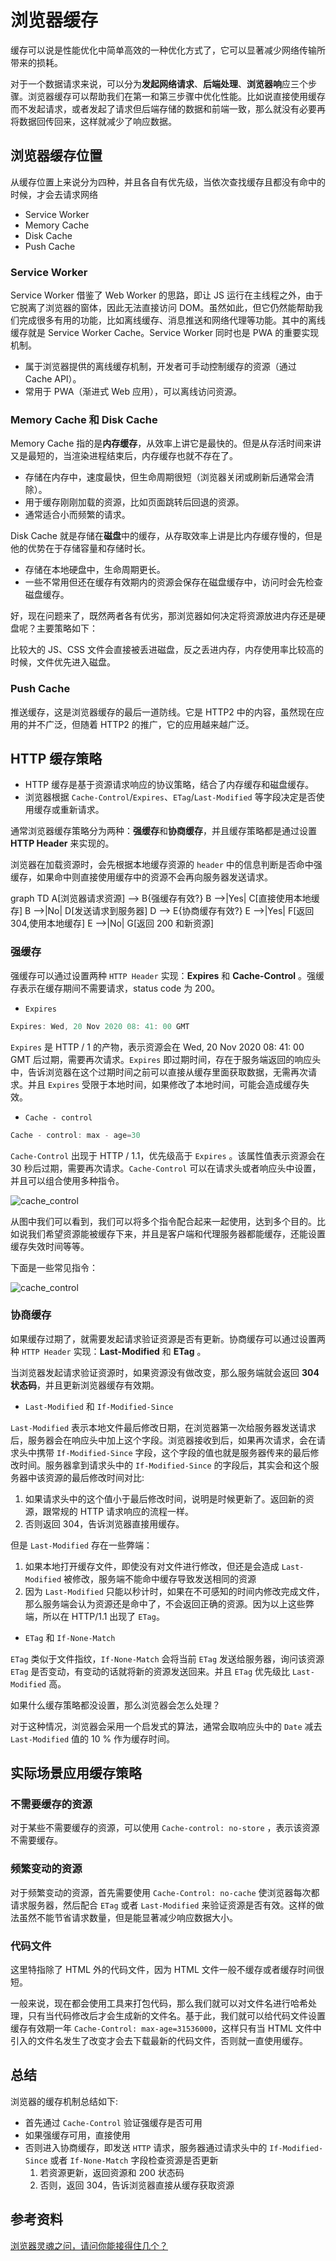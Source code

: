 # 浏览器缓存

缓存可以说是性能优化中简单高效的一种优化方式了，它可以显著减少网络传输所带来的损耗。

对于一个数据请求来说，可以分为**发起网络请求**、**后端处理**、**浏览器响**应三个步骤。浏览器缓存可以帮助我们在第一和第三步骤中优化性能。比如说直接使用缓存而不发起请求，或者发起了请求但后端存储的数据和前端一致，那么就没有必要再将数据回传回来，这样就减少了响应数据。

## 浏览器缓存位置

从缓存位置上来说分为四种，并且各自有优先级，当依次查找缓存且都没有命中的时候，才会去请求网络

- Service Worker
- Memory Cache
- Disk Cache
- Push Cache

### Service Worker

Service Worker 借鉴了 Web Worker 的思路，即让 JS 运行在主线程之外，由于它脱离了浏览器的窗体，因此无法直接访问 DOM。虽然如此，但它仍然能帮助我们完成很多有用的功能，比如离线缓存、消息推送和网络代理等功能。其中的离线缓存就是 Service Worker Cache。Service Worker 同时也是 PWA 的重要实现机制。

- 属于浏览器提供的离线缓存机制，开发者可手动控制缓存的资源（通过 Cache API）。
- 常用于 PWA（渐进式 Web 应用），可以离线访问资源。

### Memory Cache 和 Disk Cache

Memory Cache 指的是**内存缓存**，从效率上讲它是最快的。但是从存活时间来讲又是最短的，当渲染进程结束后，内存缓存也就不存在了。

- 存储在内存中，速度最快，但生命周期很短（浏览器关闭或刷新后通常会清除）。
- 用于缓存刚刚加载的资源，比如页面跳转后回退的资源。
- 通常适合小而频繁的请求。

Disk Cache 就是存储在**磁盘**中的缓存，从存取效率上讲是比内存缓存慢的，但是他的优势在于存储容量和存储时长。

- 存储在本地硬盘中，生命周期更长。
- 一些不常用但还在缓存有效期内的资源会保存在磁盘缓存中，访问时会先检查磁盘缓存。

好，现在问题来了，既然两者各有优劣，那浏览器如何决定将资源放进内存还是硬盘呢？主要策略如下：

比较大的 JS、CSS 文件会直接被丢进磁盘，反之丢进内存，内存使用率比较高的时候，文件优先进入磁盘。

### Push Cache

推送缓存，这是浏览器缓存的最后一道防线。它是 HTTP2 中的内容，虽然现在应用的并不广泛，但随着 HTTP2 的推广，它的应用越来越广泛。

## HTTP 缓存策略

- HTTP 缓存是基于资源请求响应的协议策略，结合了内存缓存和磁盘缓存。
- 浏览器根据 `Cache-Control`/`Expires`、`ETag`/`Last-Modified` 等字段决定是否使用缓存或重新请求。

通常浏览器缓存策略分为两种：**强缓存**和**协商缓存**，并且缓存策略都是通过设置 **HTTP Header** 来实现的。

浏览器在加载资源时，会先根据本地缓存资源的 `header` 中的信息判断是否命中强缓存，如果命中则直接使用缓存中的资源不会再向服务器发送请求。

graph TD
A[浏览器请求资源] --> B{强缓存有效?}
B -->|Yes| C[直接使用本地缓存]
B -->|No| D[发送请求到服务器]
D --> E{协商缓存有效?}
E -->|Yes| F[返回 304,使用本地缓存]
E -->|No| G[返回 200 和新资源]

### 强缓存

强缓存可以通过设置两种 `HTTP Header` 实现：**Expires** 和 **Cache-Control** 。强缓存表示在缓存期间不需要请求，status code 为 200。

- `Expires`

```js
Expires: Wed, 20 Nov 2020 08: 41: 00 GMT
```

`Expires` 是 HTTP / 1 的产物，表示资源会在 Wed, 20 Nov 2020 08: 41: 00 GMT 后过期，需要再次请求。`Expires` 即过期时间，存在于服务端返回的响应头中，告诉浏览器在这个过期时间之前可以直接从缓存里面获取数据，无需再次请求。并且 `Expires` 受限于本地时间，如果修改了本地时间，可能会造成缓存失效。

- `Cache - control`

```js
Cache - control: max - age=30
```

`Cache-Control` 出现于 HTTP / 1.1，优先级高于 `Expires` 。该属性值表示资源会在 30 秒后过期，需要再次请求。`Cache-Control` 可以在请求头或者响应头中设置，并且可以组合使用多种指令。

![cache_control](./assets/cache_control.png)

从图中我们可以看到，我们可以将多个指令配合起来一起使用，达到多个目的。比如说我们希望资源能被缓存下来，并且是客户端和代理服务器都能缓存，还能设置缓存失效时间等等。

下面是一些常见指令：

![cache_control](./assets/cache_control1.png)

### 协商缓存

如果缓存过期了，就需要发起请求验证资源是否有更新。协商缓存可以通过设置两种 `HTTP Header` 实现：**Last-Modified** 和 **ETag** 。

当浏览器发起请求验证资源时，如果资源没有做改变，那么服务端就会返回 **304 状态码**，并且更新浏览器缓存有效期。

- `Last-Modified` 和 `If-Modified-Since`

`Last-Modified` 表示本地文件最后修改日期，在浏览器第一次给服务器发送请求后，服务器会在响应头中加上这个字段。浏览器接收到后，如果再次请求，会在请求头中携带 `If-Modified-Since` 字段，这个字段的值也就是服务器传来的最后修改时间。服务器拿到请求头中的 `If-Modified-Since` 的字段后，其实会和这个服务器中该资源的最后修改时间对比:

1. 如果请求头中的这个值小于最后修改时间，说明是时候更新了。返回新的资源，跟常规的 HTTP 请求响应的流程一样。
2. 否则返回 304，告诉浏览器直接用缓存。

但是 `Last-Modified` 存在一些弊端：

1. 如果本地打开缓存文件，即使没有对文件进行修改，但还是会造成 `Last-Modified` 被修改，服务端不能命中缓存导致发送相同的资源
2. 因为 `Last-Modified` 只能以秒计时，如果在不可感知的时间内修改完成文件，那么服务端会认为资源还是命中了，不会返回正确的资源。因为以上这些弊端，所以在 HTTP/1.1 出现了 `ETag`。

- `ETag` 和 `If-None-Match`

`ETag` 类似于文件指纹，`If-None-Match` 会将当前 `ETag` 发送给服务器，询问该资源 `ETag` 是否变动，有变动的话就将新的资源发送回来。并且 `ETag` 优先级比 `Last-Modified` 高。

如果什么缓存策略都没设置，那么浏览器会怎么处理？

对于这种情况，浏览器会采用一个启发式的算法，通常会取响应头中的 `Date` 减去 `Last-Modified` 值的 10 % 作为缓存时间。

## 实际场景应用缓存策略

### 不需要缓存的资源

对于某些不需要缓存的资源，可以使用 `Cache-control: no-store` ，表示该资源不需要缓存。

### 频繁变动的资源

对于频繁变动的资源，首先需要使用 `Cache-Control: no-cache` 使浏览器每次都请求服务器，然后配合 `ETag` 或者 `Last-Modified` 来验证资源是否有效。这样的做法虽然不能节省请求数量，但是能显著减少响应数据大小。

### 代码文件

这里特指除了 HTML 外的代码文件，因为 HTML 文件一般不缓存或者缓存时间很短。

一般来说，现在都会使用工具来打包代码，那么我们就可以对文件名进行哈希处理，只有当代码修改后才会生成新的文件名。基于此，我们就可以给代码文件设置缓存有效期一年 `Cache-Control: max-age=31536000`，这样只有当 HTML 文件中引入的文件名发生了改变才会去下载最新的代码文件，否则就一直使用缓存。

## 总结

浏览器的缓存机制总结如下:

- 首先通过 `Cache-Control` 验证强缓存是否可用
- 如果强缓存可用，直接使用
- 否则进入协商缓存，即发送 `HTTP` 请求，服务器通过请求头中的 `If-Modified-Since` 或者 `If-None-Match` 字段检查资源是否更新
  1. 若资源更新，返回资源和 200 状态码
  2. 否则，返回 304，告诉浏览器直接从缓存获取资源

## 参考资料

[浏览器灵魂之问，请问你能接得住几个？](https://juejin.cn/post/6844904021308735502)
